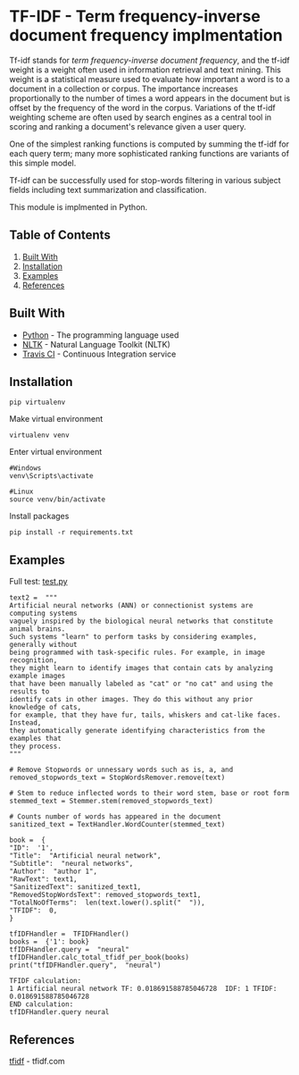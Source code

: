 # TF-IDF - Term frequency-inverse document frequency implmentation

Tf-idf stands for _term frequency-inverse document frequency_, and the tf-idf weight is a weight often used in information retrieval and text mining. This weight is a statistical measure used to evaluate how important a word is to a document in a collection or corpus. The importance increases proportionally to the number of times a word appears in the document but is offset by the frequency of the word in the corpus. Variations of the tf-idf weighting scheme are often used by search engines as a central tool in scoring and ranking a document's relevance given a user query.

One of the simplest ranking functions is computed by summing the tf-idf for each query term; many more sophisticated ranking functions are variants of this simple model.

Tf-idf can be successfully used for stop-words filtering in various subject fields including text summarization and classification.

This module is implmented in Python.

## Table of Contents

1.  [Built With](https://github.com/HeatzRM/TF-IDF#built-with)
2.  [Installation](https://github.com/HeatzRM/TF-IDF#installation)
3.  [Examples](https://github.com/HeatzRM/TF-IDF#examples)
4.  [References](https://github.com/HeatzRM/TF-IDF#references)

## Built With

- [Python](https://www.python.org/) - The programming language used
- [NLTK](https://pypi.org/project/nltk/) - Natural Language Toolkit (NLTK)
- [Travis CI](https://travis-ci.com/) - Continuous Integration service

## Installation

```
pip virtualenv
```

Make virtual environment

```
virtualenv venv
```

Enter virtual environment

```
#Windows
venv\Scripts\activate

#Linux
source venv/bin/activate
```

Install packages

```
pip install -r requirements.txt
```

## Examples

Full test: [test.py](https://github.com/HeatzRM/TF-IDF/blob/master/test.py)

```
text2 =  """
Artificial neural networks (ANN) or connectionist systems are computing systems
vaguely inspired by the biological neural networks that constitute animal brains.
Such systems "learn" to perform tasks by considering examples, generally without
being programmed with task-specific rules. For example, in image recognition,
they might learn to identify images that contain cats by analyzing example images
that have been manually labeled as "cat" or "no cat" and using the results to
identify cats in other images. They do this without any prior knowledge of cats,
for example, that they have fur, tails, whiskers and cat-like faces. Instead,
they automatically generate identifying characteristics from the examples that
they process.
"""

# Remove Stopwords or unnessary words such as is, a, and
removed_stopwords_text = StopWordsRemover.remove(text)

# Stem to reduce inflected words to their word stem, base or root form
stemmed_text = Stemmer.stem(removed_stopwords_text)

# Counts number of words has appeared in the document
sanitized_text = TextHandler.WordCounter(stemmed_text)

book =  {
"ID":  '1',
"Title":  "Artificial neural network",
"Subtitle":  "neural networks",
"Author":  "author 1",
"RawText": text1,
"SanitizedText": sanitized_text1,
"RemovedStopWordsText": removed_stopwords_text1,
"TotalNoOfTerms":  len(text.lower().split("  ")),
"TFIDF":  0,
}
```

```
tfIDFHandler =  TFIDFHandler()
books =  {'1': book}
tfIDFHandler.query =  "neural"
tfIDFHandler.calc_total_tfidf_per_book(books)
print("tfIDFHandler.query",  "neural")
```

```
TFIDF calculation:
1 Artificial neural network TF: 0.018691588785046728  IDF: 1 TFIDF: 0.018691588785046728
END calculation:
tfIDFHandler.query neural
```

## References

[tfidf](http://www.tfidf.com/) - tfidf.com

